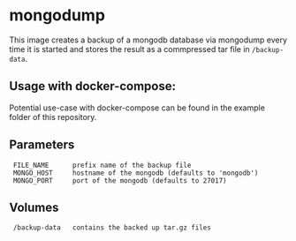 # mongodump #

This image creates a backup of a mongodb database via mongodump every
time it is started and stores the result as a commpressed tar file in
`/backup-data`.

## Usage with docker-compose:

Potential use-case with docker-compose can be found in the example
folder of this repository.


## Parameters

	 FILE_NAME      prefix name of the backup file
	 MONGO_HOST     hostname of the mongodb (defaults to 'mongodb')
	 MONGO_PORT	    port of the mongodb (defaults to 27017)

## Volumes

	 /backup-data   contains the backed up tar.gz files